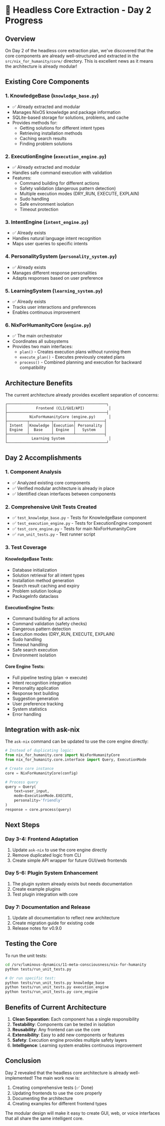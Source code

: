 # 🧠 Headless Core Extraction - Day 2 Progress

## Overview

On Day 2 of the headless core extraction plan, we've discovered that the core components are already well-structured and extracted in the `src/nix_for_humanity/core/` directory. This is excellent news as it means the architecture is already modular!

## Existing Core Components

### 1. **KnowledgeBase** (`knowledge_base.py`)
- ✅ Already extracted and modular
- Manages NixOS knowledge and package information
- SQLite-based storage for solutions, problems, and cache
- Provides methods for:
  - Getting solutions for different intent types
  - Retrieving installation methods
  - Caching search results
  - Finding problem solutions

### 2. **ExecutionEngine** (`execution_engine.py`)
- ✅ Already extracted and modular
- Handles safe command execution with validation
- Features:
  - Command building for different actions
  - Safety validation (dangerous pattern detection)
  - Multiple execution modes (DRY_RUN, EXECUTE, EXPLAIN)
  - Sudo handling
  - Safe environment isolation
  - Timeout protection

### 3. **IntentEngine** (`intent_engine.py`)
- ✅ Already exists
- Handles natural language intent recognition
- Maps user queries to specific intents

### 4. **PersonalitySystem** (`personality_system.py`)
- ✅ Already exists
- Manages different response personalities
- Adapts responses based on user preference

### 5. **LearningSystem** (`learning_system.py`)
- ✅ Already exists
- Tracks user interactions and preferences
- Enables continuous improvement

### 6. **NixForHumanityCore** (`engine.py`)
- ✅ The main orchestrator
- Coordinates all subsystems
- Provides two main interfaces:
  - `plan()` - Creates execution plans without running them
  - `execute_plan()` - Executes previously created plans
  - `process()` - Combined planning and execution for backward compatibility

## Architecture Benefits

The current architecture already provides excellent separation of concerns:

```
┌─────────────────────────────────────────────┐
│             Frontend (CLI/GUI/API)           │
├─────────────────────────────────────────────┤
│          NixForHumanityCore (engine.py)      │
├─────────┬──────────┬─────────┬─────────────┤
│ Intent  │Knowledge │Execution│ Personality │
│ Engine  │  Base    │ Engine  │   System    │
├─────────┴──────────┴─────────┴─────────────┤
│           Learning System                    │
└─────────────────────────────────────────────┘
```

## Day 2 Accomplishments

### 1. Component Analysis
- ✅ Analyzed existing core components
- ✅ Verified modular architecture is already in place
- ✅ Identified clean interfaces between components

### 2. Comprehensive Unit Tests Created
- ✅ `test_knowledge_base.py` - Tests for KnowledgeBase component
- ✅ `test_execution_engine.py` - Tests for ExecutionEngine component  
- ✅ `test_core_engine.py` - Tests for main NixForHumanityCore
- ✅ `run_unit_tests.py` - Test runner script

### 3. Test Coverage

#### KnowledgeBase Tests:
- Database initialization
- Solution retrieval for all intent types
- Installation method generation
- Search result caching and expiry
- Problem solution lookup
- PackageInfo dataclass

#### ExecutionEngine Tests:
- Command building for all actions
- Command validation (safety checks)
- Dangerous pattern detection
- Execution modes (DRY_RUN, EXECUTE, EXPLAIN)
- Sudo handling
- Timeout handling
- Safe search execution
- Environment isolation

#### Core Engine Tests:
- Full pipeline testing (plan → execute)
- Intent recognition integration
- Personality application
- Response text building
- Suggestion generation
- User preference tracking
- System statistics
- Error handling

## Integration with ask-nix

The `ask-nix` command can be updated to use the core engine directly:

```python
# Instead of duplicating logic:
from nix_for_humanity.core import NixForHumanityCore
from nix_for_humanity.core.interface import Query, ExecutionMode

# Create core instance
core = NixForHumanityCore(config)

# Process query
query = Query(
    text=user_input,
    mode=ExecutionMode.EXECUTE,
    personality='friendly'
)
response = core.process(query)
```

## Next Steps

### Day 3-4: Frontend Adaptation
1. Update `ask-nix` to use the core engine directly
2. Remove duplicated logic from CLI
3. Create simple API wrapper for future GUI/web frontends

### Day 5-6: Plugin System Enhancement
1. The plugin system already exists but needs documentation
2. Create example plugins
3. Test plugin integration with core

### Day 7: Documentation and Release
1. Update all documentation to reflect new architecture
2. Create migration guide for existing code
3. Release notes for v0.9.0

## Testing the Core

To run the unit tests:

```bash
cd /srv/luminous-dynamics/11-meta-consciousness/nix-for-humanity
python tests/run_unit_tests.py

# Or run specific test:
python tests/run_unit_tests.py knowledge_base
python tests/run_unit_tests.py execution_engine
python tests/run_unit_tests.py core_engine
```

## Benefits of Current Architecture

1. **Clean Separation**: Each component has a single responsibility
2. **Testability**: Components can be tested in isolation
3. **Reusability**: Any frontend can use the core
4. **Extensibility**: Easy to add new components or features
5. **Safety**: Execution engine provides multiple safety layers
6. **Intelligence**: Learning system enables continuous improvement

## Conclusion

Day 2 revealed that the headless core architecture is already well-implemented! The main work now is:
1. Creating comprehensive tests (✅ Done)
2. Updating frontends to use the core properly
3. Documenting the architecture
4. Creating examples for different frontend types

The modular design will make it easy to create GUI, web, or voice interfaces that all share the same intelligent core.